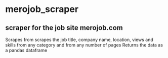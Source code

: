 # merojob_scraper
## scraper for the job site merojob.com
Scrapes from scrapes the job title, company name, location, views and skills from any category and from any number of pages
Returns the data as a pandas dataframe 
